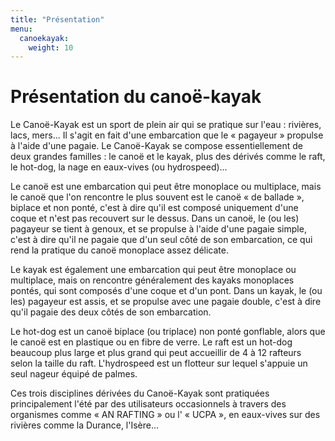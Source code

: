 ```yaml
---
title: "Présentation"
menu:
  canoekayak:
    weight: 10
---
```


# Présentation du canoë-kayak

Le Canoë-Kayak est un sport de plein air qui se pratique sur l'eau : rivières, lacs, mers... Il s'agit en fait d'une embarcation que le « pagayeur » propulse à l'aide d'une pagaie. Le Canoë-Kayak se compose essentiellement de deux grandes familles : le canoë et le kayak, plus des dérivés comme le raft, le hot-dog, la nage en eaux-vives (ou hydrospeed)...

Le canoë est une embarcation qui peut être monoplace ou multiplace, mais le canoë que l'on rencontre le plus souvent est le canoë « de ballade », biplace et non ponté, c'est à dire qu'il est composé uniquement d'une coque et n'est pas recouvert sur le dessus. Dans un canoë, le (ou les) pagayeur se tient à genoux, et se propulse à l'aide d'une pagaie simple, c'est à dire qu'il ne pagaie que d'un seul côté de son embarcation, ce qui rend la pratique du canoë monoplace assez délicate.

Le kayak est également une embarcation qui peut être monoplace ou multiplace, mais on rencontre généralement des kayaks monoplaces pontés, qui sont composés d'une coque et d'un pont. Dans un kayak, le (ou les) pagayeur est assis, et se propulse avec une pagaie double, c'est à dire qu'il pagaie des deux côtés de son embarcation.

Le hot-dog est un canoë biplace (ou triplace) non ponté gonflable, alors que le canoë est en plastique ou en fibre de verre. Le raft est un hot-dog beaucoup plus large et plus grand qui peut accueillir de 4 à 12 rafteurs selon la taille du raft. L'hydrospeed est un flotteur sur lequel s'appuie un seul nageur équipé de palmes.

Ces trois disciplines dérivées du Canoë-Kayak sont pratiquées principalement l'été par des utilisateurs occasionnels à travers des organismes comme « AN RAFTING » ou l' « UCPA », en eaux-vives sur des rivières comme la Durance, l'Isère...
